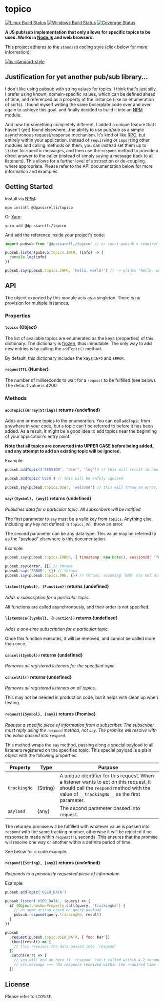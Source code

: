 # topico

[![Linux Build Status](https://img.shields.io/travis/DPassarelli/topico/master?label=Linux%20build&logo=travis)](https://travis-ci.org/DPassarelli/topico)
[![Windows Build Status](https://img.shields.io/appveyor/build/DPassarelli/topico/master?label=Windows%20build&logo=appveyor)](https://ci.appveyor.com/project/DPassarelli/topico?branch=master)
[![Coverage Status](https://img.shields.io/coveralls/github/DPassarelli/topico/master?logo=coveralls)](https://coveralls.io/github/DPassarelli/topico?branch=master)

**A JS pub/sub implementation that only allows for specific topics to be used. Works in [Node.js](https://nodejs.org) and web browsers.**

This project adheres to the `standard` coding style (click below for more information):

[![js-standard-style](https://cdn.rawgit.com/feross/standard/master/badge.svg)](https://github.com/feross/standard#javascript-standard-style)


## Justification for yet another pub/sub library...

I don't like using pubsub with string values for topics. I think that's just silly. I prefer using known, domain-specific values, which can be defined ahead of time, and referenced as a property of the instance (like an enumeration of sorts). I found myself writing the same boilerplate code over and over again to achieve this goal, and finally decided to build it into an [NPM](https://docs.npmjs.com) module.

And now for something completely different, I added a unique feature that I haven't (yet) found elsewhere...the ability to use pub/sub as a simple asynchronous request/response mechanism. It's kind of like [RPC](https://en.wikipedia.org/wiki/Remote_procedure_call), but entirely within your application. Instead of `require`ing or `import`ing other modules and calling methods on them, you can instead set them up to `listen` for specific messages, and then use the `respond` method to provide a direct answer to the caller (instead of simply `say`ing a message back to all listeners). This allows for a further level of abstraction or de-coupling, where appropriate. Please refer to the API documentation below for more information and examples.


## Getting Started

Install via [NPM](https://docs.npmjs.com/downloading-and-installing-packages-locally):

    npm install @dpassarelli/topico

Or [Yarn](https://yarnpkg.com/getting-started/usage#adding-a-dependency):

    yarn add @dpassarelli/topico

And add the reference inside your project's code:

```javascript
import pubsub from '@dpassarelli/topico' // or const pubsub = require('@dpassarelli/topico')

pubsub.listen(pubsub.topics.INFO, (info) => {
  console.log(info)
})

pubsub.say(pubsub.topics.INFO, 'hello, world!') // -> prints "hello, world!" on the console
```


## API

The object exported by this module acts as a singleton. There is no provision for multiple instances. 

### Properties

#### `topics` {Object}

The list of available topics are enumerated as the keys (properties) of this dictionary. The dictionary is [frozen](https://developer.mozilla.org/en-US/docs/Web/JavaScript/Reference/Global_Objects/Object/freeze), thus immutable. The only way to add new entries is by calling the `addTopic()` method.

By default, this dictionary includes the keys `INFO` and `ERROR`.

#### `requestTTL` {Number}

The number of milliseconds to wait for a `request` to be fulfilled (see below). The default value is 4200.

### Methods

#### `addTopic({Array|String})` returns {undefined}

Adds one or more topics to the enumeration. You can call `addTopic` from anywhere in your code, but a topic can't be referred to before it has been added. As a result, it might be a good idea to add topics near the beginning of your application's entry point.

**Note that all topics are converted into UPPER CASE before being added, and any attempt to add an existing topic will be ignored.**

Example:

```javascript
pubsub.addTopic(['SESSION', 'User', 'log']) // this will result in new entries SESSION, USER, LOG

pubsub.addTopic('USER') // this will be safely ignored

pubsub.say(pubsub.topics.User, 'welcome') // this will throw an error, since `USER` exists, not `User`
```

#### `say({Symbol}, {any})` returns {undefined}

_Publishes data for a particular topic. All subscribers will be notified._

The first parameter to `say` must be a valid key from `topics`. Anything else, including any key not defined in `topics`, will throw an error.

The second parameter can be any data type. This value may be referred to as the "payload" elsewhere is this documentation.

Example:

```javascript
pubsub.say(pubsub.topics.ERROR, { timestamp: new Date(), sessionId: 'foo', userId: 'bar', error: e }) // OK

pubsub.say(error, {}) // throws
pubsub.say('ERROR', {}) // throws
pubsub.say(pubsub.topics.DNE, {}) // throws, assuming `DNE` has not already been added to the enum
```

#### `listen({Symbol}, {Function})` returns {undefined}

_Adds a subscription for a particular topic._

All functions are called asynchronously, and their order is not specified.

#### `listenOnce({Symbol}, {Function})` returns {undefined}

_Adds a one-time subscription for a particular topic._

Once this function executes, it will be removed, and cannot be called more than once.

#### `cancel({Symbol})` returns {undefined}

_Removes all registered listeners for the specified topic._

#### `cancelAll()` returns {undefined}

_Removes all registered listeners on all topics._

This may not be needed in production code, but it helps with clean up when testing.

#### `request({Symbol}, {any})` returns {Promise}

_Request a specific piece of information from a subscriber. The subscriber must reply using the `respond` method, not `say`. The promise will resolve with the value passed into `respond`._

This method wraps the `say` method, passing along a special payload to all listeners registered on the specified topic. This special payload is a plain object with the following properties:

| Property     | Type     | Purpose |
|--------------|----------|---------|
| `trackingNo` | {String} | A unique identifier for this request. When a listener wants to act on this request, it should call the `respond` method with the value of `__trackingNo__` as the first parameter. |
| `payload`    | {any}    | The second parameter passed into `request`. |

The returned promise will be fulfilled with whatever value is passed into `respond` with the same tracking number, otherwise it will be rejected if no response is made within `requestTTL` seconds. This ensures that the promise will resolve one way or another within a definite period of time.

See below for a code example.

#### `respond({String}, {any})` returns {undefined}

_Responds to a previously requested piece of information._

Example:

```javascript
pubsub.addTopic('USER_DATA')

pubsub.listen('USER_DATA', (query) => {
  if (Object.hasOwnProperty.call(query, 'trackingNo') {
    // do some action based on query.payload
    pubsub.respond(query.trackingNo, result)
  }
})

pubsub
  .request(pubsub.topic.USER_DATA, { foo: bar })
  .then((result) => {
    // this receives the data passed into `respond`
  })
  .catch((err) => {
    // you will end up here if `respond` isn't called within 4.2 seconds
    // err.message === 'No response received within the required time limit.'
  })
```

## License

Please refer to `LICENSE`.
